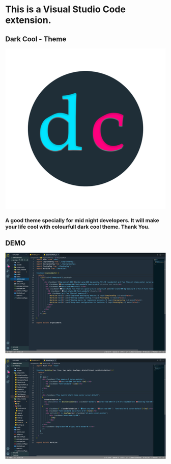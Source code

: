 # This is a Visual Studio Code extension.

## Dark Cool - Theme

![Getting Started](./themes/icon/DarkCool.png)

### A good theme specially for mid night developers. It will make your life cool with colourfull dark cool theme. Thank You.

## DEMO

![Getting Started](./themes/icon/s1.png)

![Getting Started](./themes/icon/s2.png)
